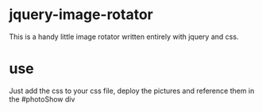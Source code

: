 # jquery-image-rotator

This is a handy little image rotator written entirely with jquery and css.

# use

Just add the css to your css file, deploy the pictures and reference them in the #photoShow div